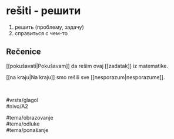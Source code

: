 # rešiti - решити

1. решить (проблему, задачу)  
2. справиться с чем-то

## Rečenice

[[pokušavati|Pokušavam]] da rešim ovaj [[zadatak]] iz matematike.

[[na kraju|Na kraju]] smo rešili sve [[nesporazum|nesporazume]].

<br>

#vrsta/glagol  
#nivo/A2  

#tema/obrazovanje  
#tema/odluke  
#tema/ponašanje  

